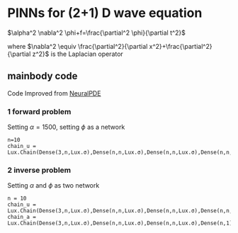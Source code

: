 # PINNs for (2+1) D wave equation

$\alpha^2 \nabla^2 \phi+f=\frac{\partial^2 \phi}{\partial t^2}$

where $\nabla^2 \equiv \frac{\partial^2}{\partial x^2}+\frac{\partial^2}{\partial z^2}$ is the Laplacian operator

## mainbody code
Code Improved from [NeuralPDE](https://github.com/SciML/NeuralPDE.jl)

### 1 forward problem
Setting $\alpha=1500$, setting $\phi$ as a network
```
n=10
chain_u = Lux.Chain(Dense(3,n,Lux.σ),Dense(n,n,Lux.σ),Dense(n,n,Lux.σ),Dense(n,n,Lux.σ),Dense(n,1))
```
### 2 inverse problem
Setting $\alpha$ and $\phi$ as two network
```
n = 10
chain_u = Lux.Chain(Dense(3,n,Lux.σ),Dense(n,n,Lux.σ),Dense(n,n,Lux.σ),Dense(n,n,Lux.σ),Dense(n,1))
chain_a = Lux.Chain(Dense(3,n,Lux.σ),Dense(n,n,Lux.σ),Dense(n,n,Lux.σ),Dense(n,1))    
```


